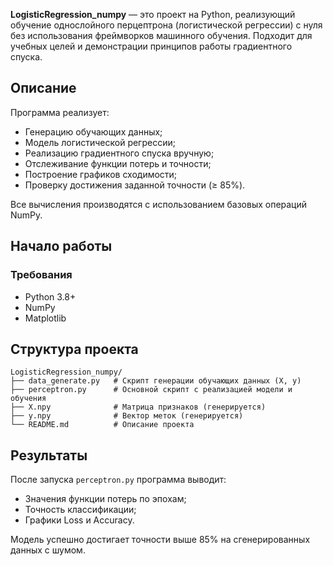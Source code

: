 
**LogisticRegression_numpy** — это проект на Python, реализующий обучение однослойного перцептрона (логистической регрессии) с нуля без использования фреймворков машинного обучения. Подходит для учебных целей и демонстрации принципов работы градиентного спуска.

## Описание

Программа реализует:

- Генерацию обучающих данных;
- Модель логистической регрессии;
- Реализацию градиентного спуска вручную;
- Отслеживание функции потерь и точности;
- Построение графиков сходимости;
- Проверку достижения заданной точности (≥ 85%).

Все вычисления производятся с использованием базовых операций NumPy.

## Начало работы

### Требования

- Python 3.8+
- NumPy
- Matplotlib


## Структура проекта

```
LogisticRegression_numpy/
├── data_generate.py   # Скрипт генерации обучающих данных (X, y)
├── perceptron.py      # Основной скрипт с реализацией модели и обучения
├── X.npy              # Матрица признаков (генерируется)
├── y.npy              # Вектор меток (генерируется)
└── README.md          # Описание проекта
```

## Результаты

После запуска `perceptron.py` программа выводит:
- Значения функции потерь по эпохам;
- Точность классификации;
- Графики Loss и Accuracy.

Модель успешно достигает точности выше 85% на сгенерированных данных с шумом.


